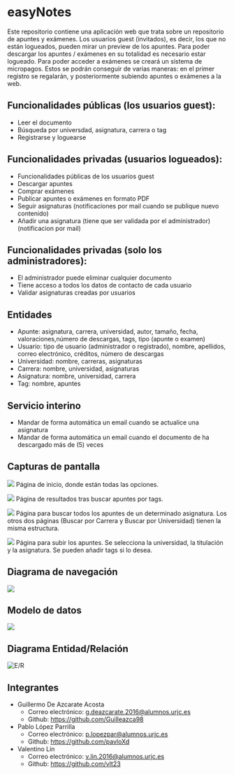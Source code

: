 # easyNotes

 Este repositorio contiene una aplicación web que trata sobre un repositorio de apuntes y exámenes.
 Los usuarios guest (invitados), es decir, los que no están logueados, pueden mirar un preview de los apuntes.
 Para poder descargar los apuntes / exámenes en su totalidad es necesario estar logueado.
 Para poder acceder a exámenes se creará un sistema de micropagos. Estos se podrán conseguir de varias maneras:
 en el primer registro se regalarán, y posteriormente subiendo apuntes o exámenes a la web.

## Funcionalidades públicas (los usuarios guest):
* Leer el documento
* Búsqueda por universdad, asignatura, carrera o tag
* Registrarse y loguearse

## Funcionalidades privadas (usuarios logueados):
* Funcionalidades públicas de los usuarios guest
* Descargar apuntes
* Comprar exámenes
* Publicar apuntes o exámenes en formato PDF
* Seguir asignaturas (notificaciones por mail cuando se publique nuevo contenido)
* Añadir una asignatura (tiene que ser validada por el administrador)(notificacion por mail)

## Funcionalidades privadas (solo los administradores):
* El administrador puede eliminar cualquier documento
* Tiene acceso a todos los datos de contacto de cada usuario
* Validar asignaturas creadas por usuarios

## Entidades
* Apunte: asignatura, carrera, universidad, autor, tamaño, fecha,  valoraciones,número de descargas, tags, tipo (apunte o examen)
* Usuario: tipo de usuario (administrador o registrado), nombre, apellidos, correo electrónico, créditos,
número de descargas
* Universidad: nombre, carreras, asignaturas
* Carrera: nombre, universidad, asignaturas
* Asignatura: nombre, universidad, carrera
* Tag: nombre, apuntes

## Servicio interino
* Mandar de forma automática un email cuando se actualice una asignatura
* Mandar de forma automática un email cuando el documento de ha descargado más de (5) veces


## Capturas de pantalla
![](resREADME/pag_inicio.png)
Página de inicio, donde están todas las opciones.

![](resREADME/pag_busqueda_resultado.png)
Página de resultados tras buscar apuntes por tags.

![](resREADME/pag_buscar_por_asignatura.png)
Página para buscar todos los apuntes de un determinado asignatura.
Los otros dos páginas (Buscar por Carrera y Buscar por Universidad) tienen la misma estructura.

![](resREADME/pag_subir_apunte.png)
Página para subir los apuntes. Se selecciona la universidad, la titulación y la asignatura.
Se pueden añadir tags si lo desea.

## Diagrama de navegación
![](resREADME/diagrama_navegacion.png)

## Modelo de datos
![](resREADME/modeloDatos.png)

## Diagrama Entidad/Relación
![E/R](resREADME/diagramaER.png)

## Integrantes
* Guillermo De Azcarate Acosta
    * Correo electrónico: g.deazcarate.2016@alumnos.urjc.es
    * Github: https://github.com/Guilleazca98
* Pablo López Parrilla
    * Correo electrónico: p.lopezpar@alumnos.urjc.es
    * Github: https://github.com/pavloXd
* Valentino Lin
    * Correo electrónico: v.lin.2016@alumnos.urjc.es
    * Github: https://github.com/vlt23
